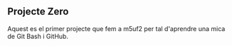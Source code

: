 Projecte Zero
--------------------------------------------------------------------------
Aquest es el primer projecte que fem a m5uf2 per tal d'aprendre una mica de 
Git Bash i GitHub.
